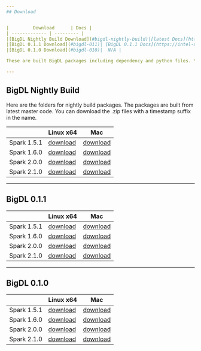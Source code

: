 ```yaml
---
## Download


|         Download      | Docs |
| ------------- | --------- | 
|[BigDL Nightly Build Download](#bigdl-nightly-build)|[latest Docs](https://intel-analytics.github.io/bigdl-doc/)|
|[BigDL 0.1.1 Download](#bigdl-011)| [BigDL 0.1.1 Docs](https://intel-analytics.github.io/bigdl-doc/0.1.1)|
|[BigDL 0.1.0 Download](#bigdl-010)|  N/A |

These are built BigDL packages including dependency and python files. You can download these packages instead of building them by yourself. This is useful when you want to do something like run some examples or develop python code.

---
```

## BigDL Nightly Build

Here are the folders for nightly build packages. The packages are built from latest master code. You can download the .zip files with a timestamp suffix in the name. 

|               | Linux x64 | Mac |
| ------------- | --------- | ------ |
| Spark 1.5.1   | [download](https://oss.sonatype.org/content/groups/public/com/intel/analytics/bigdl/dist-spark-1.5.1-scala-2.10.5-linux64/0.2.0-SNAPSHOT/)| [download](https://oss.sonatype.org/content/groups/public/com/intel/analytics/bigdl/dist-spark-1.5.1-scala-2.10.5-mac/0.2.0-SNAPSHOT/)   |
| Spark 1.6.0   | [download](https://oss.sonatype.org/content/groups/public/com/intel/analytics/bigdl/dist-spark-1.6.0-scala-2.10.5-linux64/0.2.0-SNAPSHOT/) | [download](https://oss.sonatype.org/content/groups/public/com/intel/analytics/bigdl/dist-spark-1.6.0-scala-2.10.5-mac/) |
| Spark 2.0.0   | [download](https://oss.sonatype.org/content/groups/public/com/intel/analytics/bigdl/dist-spark-2.0.0-scala-2.11.8-linux64/0.2.0-SNAPSHOT/) | [download](https://oss.sonatype.org/content/groups/public/com/intel/analytics/bigdl/dist-spark-2.0.0-scala-2.11.8-mac/0.2.0-SNAPSHOT/) |
| Spark 2.1.0   | [download](https://oss.sonatype.org/content/groups/public/com/intel/analytics/bigdl/dist-spark-2.1.0-scala-2.11.8-linux64/0.2.0-SNAPSHOT/) | [download](https://oss.sonatype.org/content/groups/public/com/intel/analytics/bigdl/dist-spark-2.1.0-scala-2.11.8-mac/0.2.0-SNAPSHOT/) |


---
## BigDL 0.1.1

|               | Linux x64 | Mac |
| ------------- | --------- | ------ |
| Spark 1.5.1   | [download](https://repo1.maven.org/maven2/com/intel/analytics/bigdl/dist-spark-1.5.1-scala-2.10.5-linux64/0.1.1/dist-spark-1.5.1-scala-2.10.5-linux64-0.1.1-dist.zip)| [download](https://repo1.maven.org/maven2/com/intel/analytics/bigdl/dist-spark-1.5.1-scala-2.10.5-mac/0.1.1/dist-spark-1.5.1-scala-2.10.5-mac-0.1.1-dist.zip)   |
| Spark 1.6.0   | [download](https://repo1.maven.org/maven2/com/intel/analytics/bigdl/dist-spark-1.6.0-scala-2.10.5-linux64/0.1.1/dist-spark-1.6.0-scala-2.10.5-linux64-0.1.1-dist.zip) | [download](https://repo1.maven.org/maven2/com/intel/analytics/bigdl/dist-spark-1.6.0-scala-2.10.5-mac/0.1.1/dist-spark-1.6.0-scala-2.10.5-mac-0.1.1-dist.zip) |
| Spark 2.0.0   | [download](https://repo1.maven.org/maven2/com/intel/analytics/bigdl/dist-spark-2.0.0-scala-2.11.8-linux64/0.1.1/dist-spark-2.0.0-scala-2.11.8-linux64-0.1.1-dist.zip) | [download](https://repo1.maven.org/maven2/com/intel/analytics/bigdl/dist-spark-2.0.0-scala-2.11.8-mac/0.1.1/dist-spark-2.0.0-scala-2.11.8-mac-0.1.1-dist.zip) |
| Spark 2.1.0   | [download](https://repo1.maven.org/maven2/com/intel/analytics/bigdl/dist-spark-2.1.0-scala-2.11.8-linux64/0.1.1/dist-spark-2.1.0-scala-2.11.8-linux64-0.1.1-dist.zip) | [download](https://repo1.maven.org/maven2/com/intel/analytics/bigdl/dist-spark-2.1.0-scala-2.11.8-mac/0.1.1/dist-spark-2.1.0-scala-2.11.8-mac-0.1.1-dist.zip) |

---
## BigDL 0.1.0

|               | Linux x64 | Mac |
| ------------- | --------- | ------ |
|  Spark 1.5.1  | [download](https://repo1.maven.org/maven2/com/intel/analytics/bigdl/dist-spark-1.5.1-scala-2.10.5-linux64/0.1.0/dist-spark-1.5.1-scala-2.10.5-linux64-0.1.0-dist.zip)| [download](https://repo1.maven.org/maven2/com/intel/analytics/bigdl/dist-spark-1.5.1-scala-2.10.5-mac/0.1.0/dist-spark-1.5.1-scala-2.10.5-mac-0.1.0-dist.zip)   |
| Spark 1.6.0   | [download](https://repo1.maven.org/maven2/com/intel/analytics/bigdl/dist-spark-1.6.0-scala-2.10.5-linux64/0.1.0/dist-spark-1.6.0-scala-2.10.5-linux64-0.1.0-dist.zip) | [download](https://repo1.maven.org/maven2/com/intel/analytics/bigdl/dist-spark-1.6.0-scala-2.10.5-mac/0.1.0/dist-spark-1.6.0-scala-2.10.5-mac-0.1.0-dist.zip) |
| Spark 2.0.0   | [download](https://repo1.maven.org/maven2/com/intel/analytics/bigdl/dist-spark-2.0.0-scala-2.11.8-linux64/0.1.0/dist-spark-2.0.0-scala-2.11.8-linux64-0.1.0-dist.zip) | [download](https://repo1.maven.org/maven2/com/intel/analytics/bigdl/dist-spark-2.0.0-scala-2.11.8-mac/0.1.0/dist-spark-2.0.0-scala-2.11.8-mac-0.1.0-dist.zip) |
| Spark 2.1.0   | [download](https://repo1.maven.org/maven2/com/intel/analytics/bigdl/dist-spark-2.1.0-scala-2.11.8-linux64/0.1.0/dist-spark-2.1.0-scala-2.11.8-linux64-0.1.0-dist.zip) | [download](https://repo1.maven.org/maven2/com/intel/analytics/bigdl/dist-spark-2.1.0-scala-2.11.8-mac/0.1.0/dist-spark-2.1.0-scala-2.11.8-mac-0.1.0-dist.zip) |
